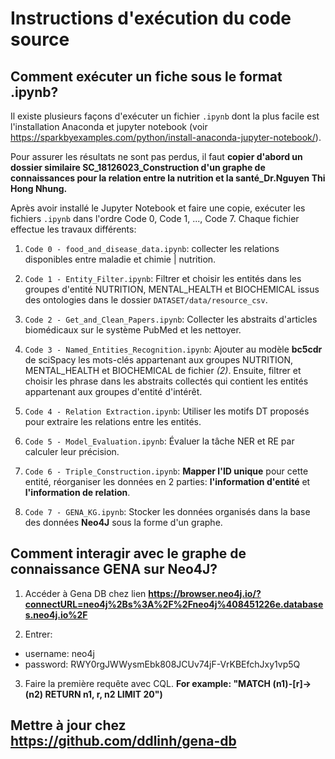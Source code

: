 # Instructions d'exécution du code source

## Comment exécuter un fiche sous le format .ipynb?
Il existe plusieurs façons d'exécuter un fichier `.ipynb` dont la plus facile est l'installation Anaconda et jupyter notebook (voir https://sparkbyexamples.com/python/install-anaconda-jupyter-notebook/).

Pour assurer les résultats ne sont pas perdus, il faut **copier d'abord un dossier similaire SC_18126023_Construction d'un graphe de connaissances pour la relation entre la nutrition et la santé_Dr.Nguyen Thi Hong Nhung.**

Après avoir installé le Jupyter Notebook et faire une copie, exécuter les fichiers `.ipynb` dans l'ordre Code 0, Code 1, ..., Code 7. Chaque fichier effectue les travaux différents:

1. `Code 0 - food_and_disease_data.ipynb`: collecter les relations disponibles entre maladie et chimie | nutrition.

2. `Code 1 - Entity_Filter.ipynb`: Filtrer et choisir les entités dans les groupes d'entité NUTRITION, MENTAL_HEALTH et BIOCHEMICAL issus des ontologies dans le dossier `DATASET/data/resource_csv`.

3. `Code 2 - Get_and_Clean_Papers.ipynb`: Collecter les abstraits d'articles biomédicaux sur le système PubMed et les nettoyer.

4. `Code 3 - Named_Entities_Recognition.ipynb`: Ajouter au modèle **bc5cdr** de sciSpacy les mots-clés appartenant aux groupes NUTRITION, MENTAL_HEALTH et BIOCHEMICAL de fichier *(2)*. Ensuite, filtrer et choisir les phrase dans les abstraits collectés qui contient les entités appartenant aux groupes d'entité d'intérêt.

5. `Code 4 - Relation Extraction.ipynb`: Utiliser les motifs DT proposés pour extraire les relations entre les entités.

6. `Code 5 - Model_Evaluation.ipynb`: Évaluer la tâche NER et RE par calculer leur précision.

7. `Code 6 - Triple_Construction.ipynb`: **Mapper l'ID unique** pour cette entité, réorganiser les données en 2 parties: **l'information d'entité** et **l'information de relation**.

8. `Code 7 - GENA_KG.ipynb`: Stocker les données organisés dans la base des données **Neo4J** sous la forme d'un graphe.

## Comment interagir avec le graphe de connaissance GENA sur Neo4J?

1. Accéder à Gena DB chez lien **https://browser.neo4j.io/?connectURL=neo4j%2Bs%3A%2F%2Fneo4j%408451226e.databases.neo4j.io%2F**

2. Entrer:
* username: neo4j
* password: RWY0rgJWWysmEbk808JCUv74jF-VrKBEfchJxy1vp5Q

3. Faire la première requête avec CQL.
**For example: "MATCH (n1)-[r]->(n2) RETURN n1, r, n2 LIMIT 20")**

## Mettre à jour chez **https://github.com/ddlinh/gena-db**